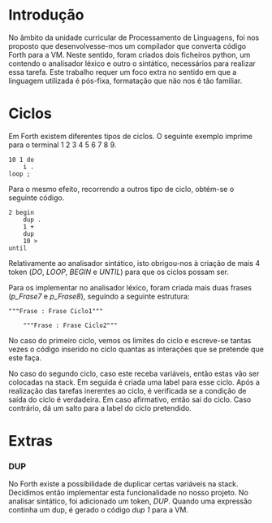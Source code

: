 # Introdução
No âmbito da unidade curricular de Processamento de Linguagens, foi nos proposto que desenvolvesse-mos um compilador que converta código Forth para a VM. Neste sentido, foram criados dois ficheiros python, um contendo o analisador léxico e outro o sintático, necessários para realizar essa tarefa. Este trabalho requer um foco extra no sentido em que a linguagem utilizada é pós-fixa, formatação que não nos é tão familiar. 

# Ciclos 
Em Forth existem diferentes tipos de ciclos. O seguinte exemplo imprime para o terminal 1 2 3 4 5 6 7 8 9.
~~~
10 1 do 
    i . 
loop ;
~~~

Para o mesmo efeito, recorrendo a outros tipo de ciclo, obtém-se o seguinte código.
~~~
2 begin 
    dup .   
    1 +
    dup 
    10 >
until 
~~~
Relativamente ao analisador sintático, isto obrigou-nos à criação de mais 4 token (_DO_, _LOOP_, _BEGIN_ e _UNTIL_) para que os ciclos possam ser. 

Para os implementar no analisador léxico, foram criada mais duas frases (_p\_Frase7_ e _p\_Frase8_), seguindo a seguinte estrutura: 
~~~
"""Frase : Frase Ciclo1"""
~~~
~~~
    """Frase : Frase Ciclo2"""
~~~
No caso do primeiro ciclo, vemos os limites do ciclo e escreve-se tantas vezes o código inserido no ciclo quantas as interações que se pretende que este faça. 

No caso do segundo ciclo, caso este receba variáveis, então estas vão ser colocadas na stack. Em seguida é criada uma label para esse ciclo. Após a realização das tarefas inerentes ao ciclo, é verificada se a condição de saída do ciclo é verdadeira. Em caso afirmativo, então sai do ciclo. Caso contrário, dá um salto para a label do ciclo pretendido. 

# Extras

### DUP
No Forth existe a possibilidade de duplicar certas variáveis na stack. Decidimos então implementar esta funcionalidade no nosso projeto. No analisar sintático, foi adicionado um token, _DUP_. Quando uma expressão continha um dup, é gerado o código _dup 1_ para a VM. 